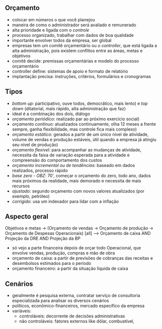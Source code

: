 ## Orçamento

- colocar em números o que você planejou
- maneira de como o administrador será avaliado e remunerado
- alta prioridade e ligada com o *controle*
- processo organizado, trabalhar com dados de boa qualidade
- importante envolver todos da empresa, ser global
- empresas tem um comitê orçamentário ou o *controller*, que está ligada a alta administração, pois existem conflitos entre as áreas, metas e objetivos
- comitê decide: premissas orçamentárias e modelo do processo orçamentário
- controller define: sistemas de apoio e formato de relatório
- implantação precisa: instruções, critérios, formulários e cronogramas

## Tipos

- *bottom up*: participativo, ouve todos, democrático, mais lento) e *top down* (ditatorial, mais rápido, alta administração que faz)
- ideal é a combinação dos dois, diálogo
- *orçamento periódico*: realizado par ao próximo exercício social)
- *orçamento contínuo*: atualizados continuamente, olha 12 meses a frente sempre, ganha flexibilidade, mas controle fica mais complexo)
- *orçamento estático*: gerados a partir de um único nível de atividade, volume de vendas e produção estáveis, útil quando a empresa já atingiu seu nível de produção)
- *orçamento flexível*: para acompanhar as mudanças de atividade, necessita da faixa de variação esperada para a atividade e compreensão do comportamento dos custos
- *orçamento incremental ou de tendências*: baseado em dados realizados, processo rápido
- *base zero - OBZ*: 70', começar o orçamento do zero, todo ano, dados mais próximos da realidade, mais demorado e necessita de mais recursos
- *ajustado*: segundo orçamento com novos valores atualizados (por exemplo, petróleo)
- *corrigido*: usa um indexador para lidar com a inflação

## Aspecto geral

Objetivos e metas -> (Orçamento de vendas -> Orçamento de produção -> Orçamento de Despesas Operacionais) [all] --> Orçamento de caixa AND Projeção da DRE AND Projeção da BP

- só vejo a parte financeira depois de orçar todo Operacional, que envolve vendas, produção, compras e mão de obra
- orçamento de caixa: a partir de previsões de cobranças das receitas e desembolsos estimados para o período
- orçamento financeiro: a partir da situação líquida de caixa

## Cenários

- geralmente é pesquisa externa, contratar serviço de consultoria especializada para analisar os diversos cenários
- políticos, econômico-financeiros, mercado específico da empresa
- variáveis:
  - controláveis: decorrente de decisões administrativas
  - não controláveis: fatores externos like dólar, combustível,
